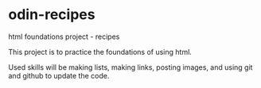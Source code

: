 # odin-recipes
html foundations project - recipes

This project is to practice the foundations of using html.

Used skills will be making lists, making links, posting images,
and using git and github to update the code.
